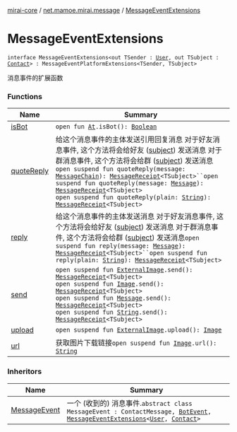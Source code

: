[mirai-core](../../index.md) / [net.mamoe.mirai.message](../index.md) / [MessageEventExtensions](./index.md)

# MessageEventExtensions

`interface MessageEventExtensions<out TSender : `[`User`](../../net.mamoe.mirai.contact/-user/index.md)`, out TSubject : `[`Contact`](../../net.mamoe.mirai.contact/-contact/index.md)`> : MessageEventPlatformExtensions<TSender, TSubject>`

消息事件的扩展函数

### Functions

| Name | Summary |
|---|---|
| [isBot](is-bot.md) | `open fun `[`At`](../../net.mamoe.mirai.message.data/-at/index.md)`.isBot(): `[`Boolean`](https://kotlinlang.org/api/latest/jvm/stdlib/kotlin/-boolean/index.html) |
| [quoteReply](quote-reply.md) | 给这个消息事件的主体发送引用回复消息 对于好友消息事件, 这个方法将会给好友 ([subject](#)) 发送消息 对于群消息事件, 这个方法将会给群 ([subject](#)) 发送消息`open suspend fun quoteReply(message: `[`MessageChain`](../../net.mamoe.mirai.message.data/-message-chain/index.md)`): `[`MessageReceipt`](../-message-receipt/index.md)`<TSubject>``open suspend fun quoteReply(message: `[`Message`](../../net.mamoe.mirai.message.data/-message/index.md)`): `[`MessageReceipt`](../-message-receipt/index.md)`<TSubject>`<br>`open suspend fun quoteReply(plain: `[`String`](https://kotlinlang.org/api/latest/jvm/stdlib/kotlin/-string/index.html)`): `[`MessageReceipt`](../-message-receipt/index.md)`<TSubject>` |
| [reply](reply.md) | 给这个消息事件的主体发送消息 对于好友消息事件, 这个方法将会给好友 ([subject](#)) 发送消息 对于群消息事件, 这个方法将会给群 ([subject](#)) 发送消息`open suspend fun reply(message: `[`Message`](../../net.mamoe.mirai.message.data/-message/index.md)`): `[`MessageReceipt`](../-message-receipt/index.md)`<TSubject>``open suspend fun reply(plain: `[`String`](https://kotlinlang.org/api/latest/jvm/stdlib/kotlin/-string/index.html)`): `[`MessageReceipt`](../-message-receipt/index.md)`<TSubject>` |
| [send](send.md) | `open suspend fun `[`ExternalImage`](../../net.mamoe.mirai.utils/-external-image/index.md)`.send(): `[`MessageReceipt`](../-message-receipt/index.md)`<TSubject>`<br>`open suspend fun `[`Image`](../../net.mamoe.mirai.message.data/-image/index.md)`.send(): `[`MessageReceipt`](../-message-receipt/index.md)`<TSubject>`<br>`open suspend fun `[`Message`](../../net.mamoe.mirai.message.data/-message/index.md)`.send(): `[`MessageReceipt`](../-message-receipt/index.md)`<TSubject>`<br>`open suspend fun `[`String`](https://kotlinlang.org/api/latest/jvm/stdlib/kotlin/-string/index.html)`.send(): `[`MessageReceipt`](../-message-receipt/index.md)`<TSubject>` |
| [upload](upload.md) | `open suspend fun `[`ExternalImage`](../../net.mamoe.mirai.utils/-external-image/index.md)`.upload(): `[`Image`](../../net.mamoe.mirai.message.data/-image/index.md) |
| [url](url.md) | 获取图片下载链接`open suspend fun `[`Image`](../../net.mamoe.mirai.message.data/-image/index.md)`.url(): `[`String`](https://kotlinlang.org/api/latest/jvm/stdlib/kotlin/-string/index.html) |

### Inheritors

| Name | Summary |
|---|---|
| [MessageEvent](../-message-event/index.md) | 一个 (收到的) 消息事件.`abstract class MessageEvent : ContactMessage, `[`BotEvent`](../../net.mamoe.mirai.event.events/-bot-event/index.md)`, `[`MessageEventExtensions`](./index.md)`<`[`User`](../../net.mamoe.mirai.contact/-user/index.md)`, `[`Contact`](../../net.mamoe.mirai.contact/-contact/index.md)`>` |
